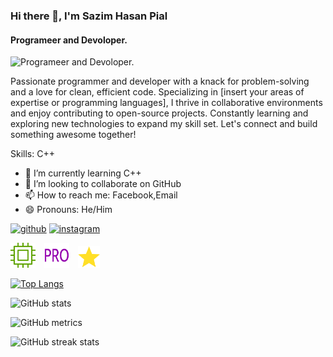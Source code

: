 ### Hi there 👋, I'm Sazim Hasan Pial
#### Programeer and Devoloper.
![Programeer and Devoloper.](https://scontent.fzyl2-2.fna.fbcdn.net/v/t39.30808-6/391623937_656721863236561_6956107632257213957_n.jpg?stp=dst-jpg_p600x600&_nc_cat=104&ccb=1-7&_nc_sid=783fdb&_nc_ohc=IKu-_qBXOtQAX_m-C1G&_nc_ht=scontent.fzyl2-2.fna&oh=00_AfB_YFBL_ZHIiIpqhzWHhuwFEVcDmM7bAJCX169HRxblJw&oe=65BE73A9)

Passionate programmer and developer with a knack for problem-solving and a love for clean, efficient code. Specializing in [insert your areas of expertise or programming languages], I thrive in collaborative environments and enjoy contributing to open-source projects. Constantly learning and exploring new technologies to expand my skill set. Let's connect and build something awesome together!

Skills: C++

- 🌱 I’m currently learning C++ 
- 👯 I’m looking to collaborate on GitHub 
- 📫 How to reach me: Facebook,Email 
- 😄 Pronouns: He/Him 


[<img src='https://cdn.jsdelivr.net/npm/simple-icons@3.0.1/icons/github.svg' alt='github' height='40'>](https://github.com/sazimhasanpial)  [<img src='https://cdn.jsdelivr.net/npm/simple-icons@3.0.1/icons/instagram.svg' alt='instagram' height='40'>](https://www.instagram.com/pizza.khabo/)  

<a href='https://docs.github.com/en/developers'><img src='https://raw.githubusercontent.com/acervenky/animated-github-badges/master/assets/devbadge.gif' width='40' height='40'></a> <a href='https://github.com/pricing'><img src='https://raw.githubusercontent.com/acervenky/animated-github-badges/master/assets/pro.gif' width='40' height='40'></a> <a href='https://stars.github.com/'><img src='https://raw.githubusercontent.com/acervenky/animated-github-badges/master/assets/starbadge.gif' width='35' height='35'></a> 

[![Top Langs](https://github-readme-stats.vercel.app/api/top-langs/?username=sazimhasanpial)](https://github.com/anuraghazra/github-readme-stats)

![GitHub stats](https://github-readme-stats.vercel.app/api?username=sazimhasanpial&show_icons=true)  

![GitHub metrics](https://metrics.lecoq.io/sazimhasanpial)  

![GitHub streak stats](https://streak-stats.demolab.com/?user=sazimhasanpial)  

